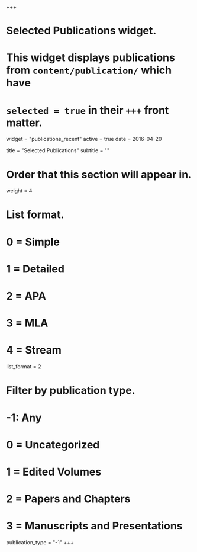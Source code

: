 +++
# Selected Publications widget.
# This widget displays publications from `content/publication/` which have
# `selected = true` in their `+++` front matter.
widget = "publications_recent"
active = true
date = 2016-04-20

title = "Selected Publications"
subtitle = ""

# Order that this section will appear in.
weight = 4

# List format.
#   0 = Simple
#   1 = Detailed
#   2 = APA
#   3 = MLA
#   4 = Stream
list_format = 2

# Filter by publication type.
# -1: Any
# 0 = Uncategorized
# 1 = Edited Volumes
# 2 = Papers and Chapters
# 3 = Manuscripts and Presentations
publication_type = "-1"
+++
